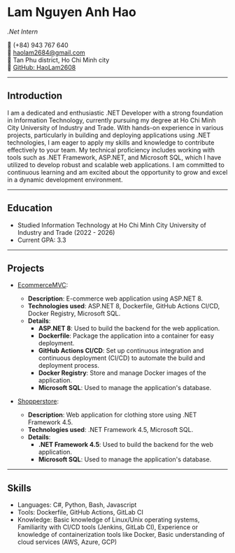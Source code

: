 # Lam Nguyen Anh Hao

*.Net Intern*

📱 (+84) 943 767 640  
📧 haolam2684@gmail.com  
📍 Tan Phu district, Ho Chi Minh city  
🔗 [GitHub: HaoLam2608](https://github.com/HaoLam2608)

---

## Introduction
I am a dedicated and enthusiastic .NET Developer with a strong foundation in Information Technology, currently pursuing my degree at Ho Chi Minh City University of Industry and Trade. With hands-on experience in various projects, particularly in building and deploying applications using .NET technologies, I am eager to apply my skills and knowledge to contribute effectively to your team. My technical proficiency includes working with tools such as .NET Framework, ASP.NET, and Microsoft SQL, which I have utilized to develop robust and scalable web applications. I am committed to continuous learning and am excited about the opportunity to grow and excel in a dynamic development environment.

---

## Education

- Studied Information Technology at Ho Chi Minh City University of Industry and Trade (2022 - 2026)
- Current GPA: 3.3

---

## Projects

- [EcommerceMVC](https://github.com/HaoLam2608/EcommerceMVC): 
    - **Description**: E-commerce web application using ASP.NET 8.
    - **Technologies used**: ASP.NET 8, Dockerfile, GitHub Actions CI/CD, Docker Registry, Microsoft SQL.
    - **Details**:
        - **ASP.NET 8**: Used to build the backend for the web application.
        - **Dockerfile**: Package the application into a container for easy deployment.
        - **GitHub Actions CI/CD**: Set up continuous integration and continuous deployment (CI/CD) to automate the build and deployment process.
        - **Docker Registry**: Store and manage Docker images of the application.
        - **Microsoft SQL**: Used to manage the application's database.

- [Shopperstore](https://github.com/HaoLam2608/webquanao.git):
    - **Description**: Web application for clothing store using .NET Framework 4.5.
    - **Technologies used**: .NET Framework 4.5, Microsoft SQL.
    - **Details**:
        - **.NET Framework 4.5**: Used to build the backend for the web application.
        - **Microsoft SQL**: Used to manage the application's database.

---

## Skills

- Languages: C#, Python, Bash, Javascript
- Tools: Dockerfile, GitHub Actions, GitLab CI
- Knowledge: Basic knowledge of Linux/Unix operating systems, Familiarity with CI/CD tools (Jenkins, GitLab CI), Experience or knowledge of containerization tools like Docker, Basic understanding of cloud services (AWS, Azure, GCP)